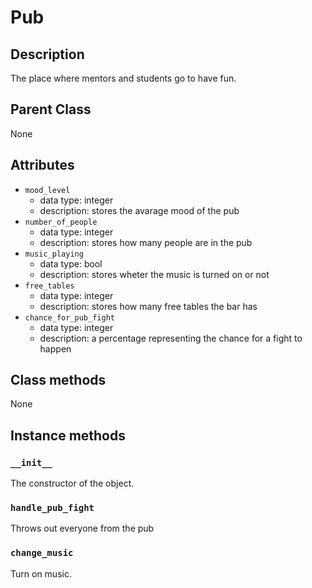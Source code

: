 # Pub

## Description
The place where mentors and students go to have fun.

## Parent Class
None

## Attributes
* ```mood_level```
  * data type: integer
  * description: stores the avarage mood of the pub
* ```number_of_people```
  * data type: integer
  * description: stores how many people are in the pub
* ```music_playing```
  * data type: bool
  * description: stores wheter the music is turned on or not
* ```free_tables```
  * data type: integer
  * description: stores how many free tables the bar has
* ```chance_for_pub_fight```
  * data type: integer
  * description: a percentage representing the chance for a fight to happen



## Class methods
None

## Instance methods
### ```__init__```
The constructor of the object.
### ```handle_pub_fight```
Throws out everyone from the pub
### ```change_music```
Turn on music.






